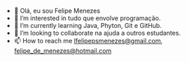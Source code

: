 - 👋  Olá, eu sou Felipe  Menezes
- 👀 I’m interested in  tudo que envolve programação.
- 🌱 I’m currently learning  Java, Phyton, Git e GitHub.
- 💞️ I’m looking to collaborate  na ajuda a outros estudantes.
- 📫 How to reach me  lfelipepsmenezes@gmail.com, felipe_de_menezes@hotmail.com
